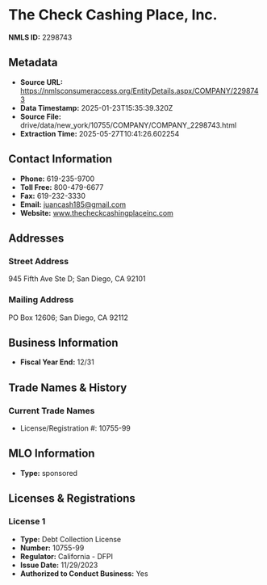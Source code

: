 # The Check Cashing Place, Inc.

**NMLS ID:** 2298743

## Metadata
- **Source URL:** https://nmlsconsumeraccess.org/EntityDetails.aspx/COMPANY/2298743
- **Data Timestamp:** 2025-01-23T15:35:39.320Z
- **Source File:** drive/data/new_york/10755/COMPANY/COMPANY_2298743.html
- **Extraction Time:** 2025-05-27T10:41:26.602254

## Contact Information
- **Phone:** 619-235-9700
- **Toll Free:** 800-479-6677
- **Fax:** 619-232-3330
- **Email:** juancash185@gmail.com
- **Website:** www.thecheckcashingplaceinc.com

## Addresses
### Street Address
945 Fifth Ave Ste D; San Diego, CA 92101

### Mailing Address
PO Box 12606; San Diego, CA 92112

## Business Information
- **Fiscal Year End:** 12/31

## Trade Names & History
### Current Trade Names
- License/Registration #: 10755-99

## MLO Information
- **Type:** sponsored

## Licenses & Registrations

### License 1
- **Type:** Debt Collection License
- **Number:** 10755-99
- **Regulator:** California - DFPI
- **Issue Date:** 11/29/2023
- **Authorized to Conduct Business:** Yes
